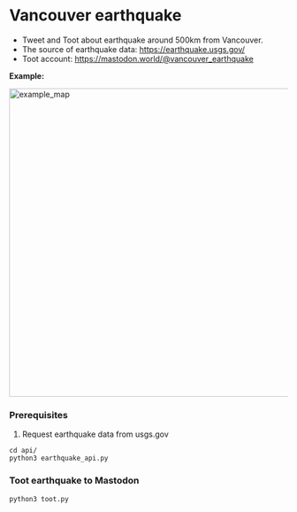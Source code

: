 # Vancouver earthquake

- Tweet and Toot about earthquake around 500km from Vancouver.
- The source of earthquake data: https://earthquake.usgs.gov/
- Toot account: https://mastodon.world/@vancouver_earthquake

**Example:**

<img width="557" alt="example_map" src="https://user-images.githubusercontent.com/20311850/222842352-8f2b019a-5b65-41d9-b252-cf0a7b105620.png">


### Prerequisites 
1. Request earthquake data from usgs.gov
```
cd api/
python3 earthquake_api.py
```

### Toot earthquake to Mastodon
```
python3 toot.py
```
